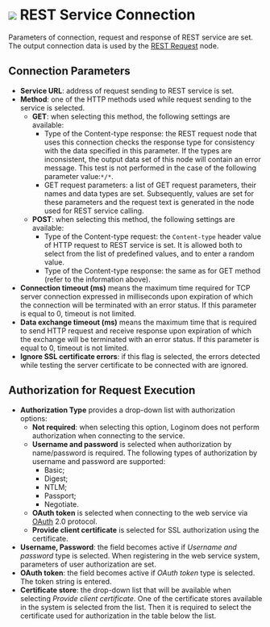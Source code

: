 # ![](../../../images/icons/data-sources/web-rest_default.svg) REST Service Connection

Parameters of connection, request and response of REST service are set. The output connection data is used by the [REST Request](../../../processors/integration/rest-request.md) node.

## Connection Parameters

* **Service URL**: address of request sending to REST service is set.
* **Method**: one of the HTTP methods used while request sending to the service is selected.
   * **GET**: when selecting this method, the following settings are available:
      * Type of the Content-type response: the REST request node that uses this connection checks the response type for consistency with the data specified in this parameter. If the types are inconsistent, the output data set of this node will contain an error message. This test is not performed in the case of the following parameter value:`*/*`.
      * GET request parameters: a list of GET request parameters, their names and data types are set. Subsequently, values are set for these parameters and the request text is generated in the node used for REST service calling.
   * **POST**: when selecting this method, the following settings are available:
      * Type of the Content-type request: the `Content-type` header value of HTTP request to REST service is set. It is allowed both to select from the list of predefined values, and to enter a random value.
      * Type of the Content-type response: the same as for GET method (refer to the information above).
* **Connection timeout (ms)** means the maximum time required for TCP server connection expressed in milliseconds upon expiration of which the connection will be terminated with an error status. If this parameter is equal to 0, timeout is not limited.
* **Data exchange timeout (ms)** means the maximum time that is required to send HTTP request and receive response upon expiration of which the exchange will be terminated with an error status. If this parameter is equal to 0, timeout is not limited.
* **Ignore SSL certificate errors**: if this flag is selected, the errors detected while testing the server certificate to be connected with are ignored.

## Authorization for Request Execution

* **Authorization Type** provides a drop-down list with authorization options:
   * **Not required**: when selecting this option, Loginom does not perform authorization when connecting to the service.
   * **Username and password** is selected when authorization by name/password is required. The following types of authorization by username and password are supported:
      * Basic;
      * Digest;
      * NTLM;
      * Passport;
      * Negotiate.
   * **OAuth token** is selected when connecting to the web service via [OAuth](https://ru.wikipedia.org/wiki/OAuth) 2.0 protocol.
   * **Provide client certificate** is selected for SSL authorization using the certificate.
* **Username, Password**: the field becomes active if *Username and password* type is selected. When registering in the web service system, parameters of user authorization are set.
* **OAuth token**: the field becomes active if *OAuth token* type is selected. The token string is entered.
* **Certificate store**: the drop-down list that will be available when selecting *Provide client certificate*. One of the certificate stores available in the system is selected from the list. Then it is required to select the certificate used for authorization in the table below the list.